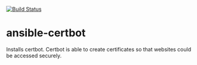 [![Build Status](https://travis-ci.org/030/ansible-certbot.svg?branch=master)](https://travis-ci.org/030/ansible-certbot)

# ansible-certbot

Installs certbot. Certbot is able to create certificates so that websites could be accessed securely.
